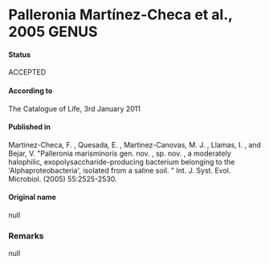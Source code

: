 Palleronia Martínez-Checa et al., 2005 GENUS
=======

#### Status
ACCEPTED

#### According to
The Catalogue of Life, 3rd January 2011

#### Published in
Martinez-Checa, F. , Quesada, E. , Martinez-Canovas, M. J. , Llamas, I. , and Bejar, V. "Palleronia marisminoris gen. nov. , sp. nov. , a moderately halophilic, exopolysaccharide-producing bacterium belonging to the 'Alphaproteobacteria', isolated from a saline soil. " Int. J. Syst. Evol. Microbiol. (2005) 55:2525-2530.

#### Original name
null

### Remarks
null